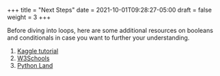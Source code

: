 +++
title = "Next Steps"
date = 2021-10-01T09:28:27-05:00
draft = false
weight = 3
+++

Before diving into loops, here are some additional resources on booleans and conditionals in case you want to further your understanding.

1. [Kaggle tutorial](https://www.kaggle.com/code/colinmorris/booleans-and-conditionals)
1. [W3Schools](https://www.w3schools.com/python/python_booleans.asp)
1. [Python Land](https://python.land/introduction-to-python/python-boolean-and-operators#:~:text=One%20of%20them%20is%20the,things%2C%20based%20on%20certain%20conditions.)
